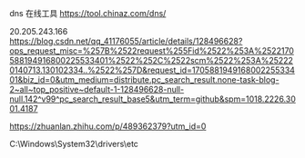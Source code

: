 dns 在线工具
https://tool.chinaz.com/dns/

20.205.243.166
https://blog.csdn.net/qq_41176055/article/details/128496628?ops_request_misc=%257B%2522request%255Fid%2522%253A%2522170588194916800225533401%2522%252C%2522scm%2522%253A%252220140713.130102334..%2522%257D&request_id=170588194916800225533401&biz_id=0&utm_medium=distribute.pc_search_result.none-task-blog-2~all~top_positive~default-1-128496628-null-null.142^v99^pc_search_result_base5&utm_term=github&spm=1018.2226.3001.4187


https://zhuanlan.zhihu.com/p/489362379?utm_id=0

C:\Windows\System32\drivers\etc